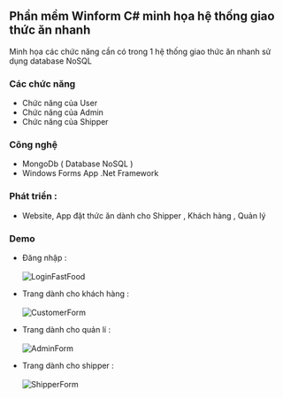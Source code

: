 ## Phần mềm Winform C# minh họa hệ thống giao thức ăn nhanh 
Minh họa các chức năng cần có trong 1 hệ thống giao thức ăn nhanh sử dụng database NoSQL 

### Các chức năng

-  Chức năng của User
-  Chức năng của Admin 
-  Chức năng của Shipper



### Công nghệ

- MongoDb ( Database NoSQL ) 
- Windows Forms App .Net Framework

### Phát triển : 
- Website, App đặt thức ăn dành cho Shipper , Khách hàng , Quản lý 



### Demo
- Đăng nhập : <br>  <br>
![LoginFastFood](https://github.com/user-attachments/assets/c04b38c5-c5b7-43d9-ab7a-86a761d7fdd5)

- Trang dành cho khách hàng :  <br>  <br>
![CustomerForm](https://github.com/user-attachments/assets/9152de13-35f0-4278-8de7-2307b8f70ffa)

- Trang dành cho quản lí :  <br>  <br>
![AdminForm](https://github.com/user-attachments/assets/23c3ea65-5b96-4c92-826d-3a0f31ae1170)

- Trang dành cho shipper :  <br>  <br>
![ShipperForm](https://github.com/user-attachments/assets/248849cd-3905-4c45-83b0-aaa645b559e8)



